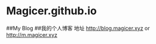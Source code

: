 # Magicer.github.io

##My Blog
##我的个人博客
地址
<a href="http://blog.magicer.xyz">http://blog.magicer.xyz</a>
or
<a href="http://m.magicer.xyz">http://m.magicer.xyz</a>
